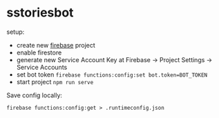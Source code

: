 # sstoriesbot
setup:
- create new [firebase](https://console.firebase.google.com/) project
- enable firestore
-  generate new Service Account Key at Firebase -> Project Settings -> Service Accounts
- set bot token 
`firebase functions:config:set bot.token=BOT_TOKEN`
- start project `npm run serve`

Save config locally:

`firebase functions:config:get > .runtimeconfig.json`